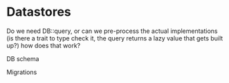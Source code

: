 # Datastores

Do we need DB::query, or can we pre-process the actual implementations (is there a trait to type check it, the query returns a lazy value that gets built up?) how does that work?

DB schema

Migrations
